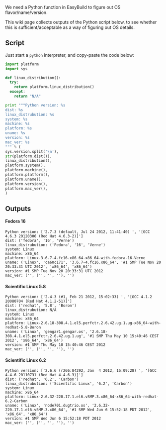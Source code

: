 We need a Python function in EasyBuild to figure out OS flavor/name/version. 

This wiki page collects outputs of the Python script below, to see whether this is sufficient/acceptable as a way of figuring out OS details.

## Script

Just start a `python` interpreter, and copy-paste the code below:

```python
import platform
import sys

def linux_distribution():
  try:
    return platform.linux_distribution()
  except:
    return "N/A"

print """Python version: %s
dist: %s
linux_distrubution: %s
system: %s
machine: %s
platform: %s
uname: %s
version: %s
mac_ver: %s
""" % (
sys.version.split('\n'),
str(platform.dist()),
linux_distribution(),
platform.system(),
platform.machine(),
platform.platform(),
platform.uname(),
platform.version(),
platform.mac_ver(),
)
```

## Outputs

#### Fedora 16

```
Python version: ['2.7.3 (default, Jul 24 2012, 11:41:40) ', '[GCC 4.6.3 20120306 (Red Hat 4.6.3-2)]']
dist: ('fedora', '16', 'Verne')
linux_distrubution: ('Fedora', '16', 'Verne')
system: Linux
machine: x86_64
platform: Linux-3.6.7-4.fc16.x86_64-x86_64-with-fedora-16-Verne
uname: ('Linux', 'ca60c171', '3.6.7-4.fc16.x86_64', '#1 SMP Tue Nov 20 20:33:31 UTC 2012', 'x86_64', 'x86_64')
version: #1 SMP Tue Nov 20 20:33:31 UTC 2012
mac_ver: ('', ('', '', ''), '')
```

#### Scientific Linux 5.8

```
Python version: ['2.4.3 (#1, Feb 21 2012, 15:02:33) ', '[GCC 4.1.2 20080704 (Red Hat 4.1.2-51)]']
dist: ('redhat', '5.8', 'Boron')
linux_distrubution: N/A
system: Linux
machine: x86_64
platform: Linux-2.6.18-308.4.1.el5.perfctr.2.6.42.ug.1.ug-x86_64-with-redhat-5.8-Boron
uname: ('Linux', 'gengar1.gengar.os', '2.6.18-308.4.1.el5.perfctr.2.6.42.ug.1.ug', '#1 SMP Thu May 10 15:40:46 CEST 2012', 'x86_64', 'x86_64')
version: #1 SMP Thu May 10 15:40:46 CEST 2012
mac_ver: ('', ('', '', ''), '')
```

#### Scientific Linux 6.2

```
Python version: ['2.6.6 (r266:84292, Jan  4 2012, 16:09:28) ', '[GCC 4.4.6 20110731 (Red Hat 4.4.6-3)]']
dist: ('redhat', '6.2', 'Carbon')
linux_distrubution: ('Scientific Linux', '6.2', 'Carbon')
system: Linux
machine: x86_64
platform: Linux-2.6.32-220.17.1.el6.vSMP.3.x86_64-x86_64-with-redhat-6.2-Carbon
uname: ('Linux', 'node701.dugtrio.os', '2.6.32-220.17.1.el6.vSMP.3.x86_64', '#1 SMP Wed Jun 6 15:52:18 PDT 2012', 'x86_64', 'x86_64')
version: #1 SMP Wed Jun 6 15:52:18 PDT 2012
mac_ver: ('', ('', '', ''), '')
```